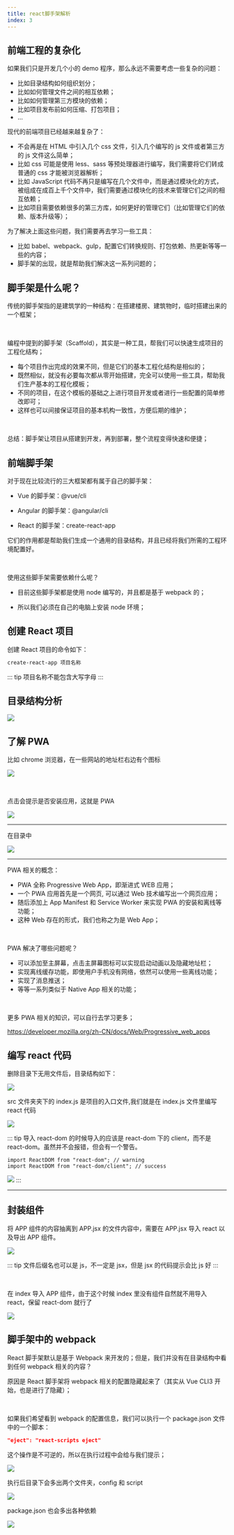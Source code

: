 ```yaml
---
title: react脚手架解析
index: 3
---
```


## 前端工程的复杂化

如果我们只是开发几个小的 demo 程序，那么永远不需要考虑一些复杂的问题：

- 比如目录结构如何组织划分；
- 比如如何管理文件之间的相互依赖；
- 比如如何管理第三方模块的依赖；
- 比如项目发布前如何压缩、打包项目；
- ...

现代的前端项目已经越来越复杂了：

- 不会再是在 HTML 中引入几个 css 文件，引入几个编写的 js 文件或者第三方的 js 文件这么简单；
- 比如 css 可能是使用 less、sass 等预处理器进行编写，我们需要将它们转成普通的 css 才能被浏览器解析；
- 比如 JavaScript 代码不再只是编写在几个文件中，而是通过模块化的方式，被组成在成百上千个文件中，我们需要通过模块化的技术来管理它们之间的相互依赖；
- 比如项目需要依赖很多的第三方库，如何更好的管理它们（比如管理它们的依赖、版本升级等）；

为了解决上面这些问题，我们需要再去学习一些工具：

- 比如 babel、webpack、gulp，配置它们转换规则、打包依赖、热更新等等一些的内容；
- 脚手架的出现，就是帮助我们解决这一系列问题的；

## 脚手架是什么呢？

传统的脚手架指的是建筑学的一种结构：在搭建楼房、建筑物时，临时搭建出来的一个框架；

<br/>

编程中提到的脚手架（Scaffold），其实是一种工具，帮我们可以快速生成项目的工程化结构；

- 每个项目作出完成的效果不同，但是它们的基本工程化结构是相似的；
- 既然相似，就没有必要每次都从零开始搭建，完全可以使用一些工具，帮助我们生产基本的工程化模板；
- 不同的项目，在这个模板的基础之上进行项目开发或者进行一些配置的简单修改即可；
- 这样也可以间接保证项目的基本机构一致性，方便后期的维护；

<br/>

总结：脚手架让项目从搭建到开发，再到部署，整个流程变得快速和便捷；

## 前端脚手架

对于现在比较流行的三大框架都有属于自己的脚手架：

- Vue 的脚手架：@vue/cli

- Angular 的脚手架：@angular/cli

- React 的脚手架：create-react-app

它们的作用都是帮助我们生成一个通用的目录结构，并且已经将我们所需的工程环境配置好。

<br/>

使用这些脚手架需要依赖什么呢？

- 目前这些脚手架都是使用 node 编写的，并且都是基于 webpack 的；

- 所以我们必须在自己的电脑上安装 node 环境；

## 创建 React 项目

创建 React 项目的命令如下：

```sh
create-react-app 项目名称
```

::: tip
项目名称不能包含大写字母
:::

## 目录结构分析

![](https://model.kisssssssss.space/https://raw.githubusercontent.com/kisssssssss/IMG/main/docs/WEB/react/31.png)

## 了解 PWA

比如 chrome 浏览器，在一些网站的地址栏右边有个图标

![](https://model.kisssssssss.space/https://raw.githubusercontent.com/kisssssssss/IMG/main/docs/WEB/react/32.png)

<br/>

点击会提示是否安装应用，这就是 PWA

![](https://model.kisssssssss.space/https://raw.githubusercontent.com/kisssssssss/IMG/main/docs/WEB/react/33.png)

---

在目录中

![](https://model.kisssssssss.space/https://raw.githubusercontent.com/kisssssssss/IMG/main/docs/WEB/react/34.png)

---

PWA 相关的概念：

- PWA 全称 Progressive Web App，即渐进式 WEB 应用；
- 一个 PWA 应用首先是一个网页, 可以通过 Web 技术编写出一个网页应用；
- 随后添加上 App Manifest 和 Service Worker 来实现 PWA 的安装和离线等功能；
- 这种 Web 存在的形式，我们也称之为是 Web App；

<br/>

PWA 解决了哪些问题呢？

- 可以添加至主屏幕，点击主屏幕图标可以实现启动动画以及隐藏地址栏；
- 实现离线缓存功能，即使用户手机没有网络，依然可以使用一些离线功能；
- 实现了消息推送；
- 等等一系列类似于 Native App 相关的功能；

<br/>

更多 PWA 相关的知识，可以自行去学习更多；

https://developer.mozilla.org/zh-CN/docs/Web/Progressive_web_apps

## 编写 react 代码

删除目录下无用文件后，目录结构如下：

![](https://model.kisssssssss.space/https://raw.githubusercontent.com/kisssssssss/IMG/main/docs/WEB/react/35.png)

src 文件夹夹下的 index.js 是项目的入口文件,我们就是在 index.js 文件里编写 react 代码

![](https://model.kisssssssss.space/https://raw.githubusercontent.com/kisssssssss/IMG/main/docs/WEB/react/36.png)

::: tip
导入 react-dom 的时候导入的应该是 react-dom 下的 client，而不是 react-dom。虽然并不会报错，但会有一个警告。

```tsx
import ReactDOM from "react-dom"; // warning
import ReactDOM from "react-dom/client"; // success
```

![](https://model.kisssssssss.space/https://raw.githubusercontent.com/kisssssssss/IMG/main/docs/WEB/react/39.png)
:::

---

## 封装组件

将 APP 组件的内容抽离到 APP.jsx 的文件内容中，需要在 APP.jsx 导入 react 以及导出 APP 组件。

![](https://model.kisssssssss.space/https://raw.githubusercontent.com/kisssssssss/IMG/main/docs/WEB/react/38.png)

::: tip
文件后缀名也可以是 js，不一定是 jsx，但是 jsx 的代码提示会比 js 好
:::

<br/>

在 index 导入 APP 组件，由于这个时候 index 里没有组件自然就不用导入 react，保留 react-dom 就行了

![](https://model.kisssssssss.space/https://raw.githubusercontent.com/kisssssssss/IMG/main/docs/WEB/react/37.png)

## 脚手架中的 webpack

React 脚手架默认是基于 Webpack 来开发的；但是，我们并没有在目录结构中看到任何 webpack 相关的内容？

原因是 React 脚手架将 webpack 相关的配置隐藏起来了（其实从 Vue CLI3 开始，也是进行了隐藏）；

<br/>

如果我们希望看到 webpack 的配置信息，我们可以执行一个 package.json 文件中的一个脚本：

```json
"eject": "react-scripts eject"
```

这个操作是不可逆的，所以在执行过程中会给与我们提示；

![](https://model.kisssssssss.space/https://raw.githubusercontent.com/kisssssssss/IMG/main/docs/WEB/react/40.png)

执行后目录下会多出两个文件夹，config 和 script

![](https://model.kisssssssss.space/https://raw.githubusercontent.com/kisssssssss/IMG/main/docs/WEB/react/41.png)

package.json 也会多出各种依赖

![](https://model.kisssssssss.space/https://raw.githubusercontent.com/kisssssssss/IMG/main/docs/WEB/react/42.png)
